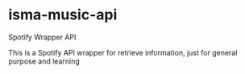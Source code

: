 # isma-music-api
Spotify Wrapper API



This is a Spotify API wrapper for retrieve information, just for general purpose and learning
